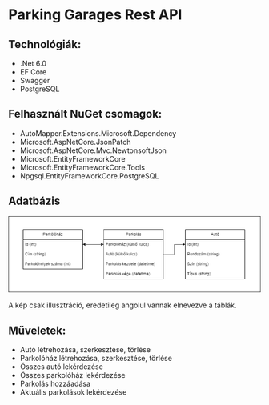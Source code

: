 # Parking Garages Rest API

## **Technológiák**:

- .Net 6.0
- EF Core
- Swagger
- PostgreSQL

## **Felhasznált NuGet csomagok:**

- AutoMapper.Extensions.Microsoft.Dependency
- Microsoft.AspNetCore.JsonPatch
- Microsoft.AspNetCore.Mvc.NewtonsoftJson
- Microsoft.EntityFrameworkCore
- Microsoft.EntityFrameworkCore.Tools
- Npgsql.EntityFrameworkCore.PostgreSQL

## **Adatbázis**

![parkinggarages.drawio (5).png](Img/parkinggarages.drawio_(5).png)

A kép csak illusztráció, eredetileg angolul vannak elnevezve a táblák.

## **Műveletek:**

- Autó létrehozása, szerkesztése, törlése
- Parkolóház létrehozása, szerkesztése, törlése
- Összes autó lekérdezése
- Összes parkolóház lekérdezése
- Parkolás hozzáadása
- Aktuális parkolások lekérdezése